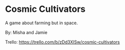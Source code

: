 # Cosmic Cultivators

A game about farming but in space.

By: Misha and Jamie

Trello: https://trello.com/b/zDd3XlSw/cosmic-cultivators
